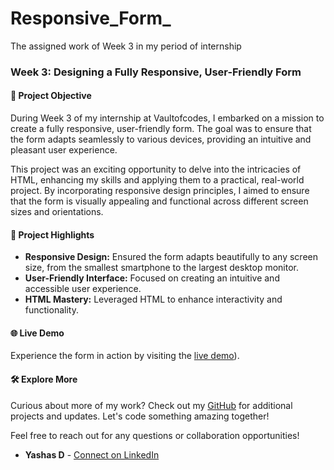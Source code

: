 # Responsive_Form_
The assigned work of Week 3 in my period of internship
### Week 3: Designing a Fully Responsive, User-Friendly Form

#### 🚀 Project Objective
During Week 3 of my internship at Vaultofcodes, I embarked on a mission to create a fully responsive, user-friendly form. The goal was to ensure that the form adapts seamlessly to various devices, providing an intuitive and pleasant user experience.

This project was an exciting opportunity to delve into the intricacies of HTML, enhancing my skills and applying them to a practical, real-world project. By incorporating responsive design principles, I aimed to ensure that the form is visually appealing and functional across different screen sizes and orientations.

#### 🎨 Project Highlights
- **Responsive Design:** Ensured the form adapts beautifully to any screen size, from the smallest smartphone to the largest desktop monitor.
- **User-Friendly Interface:** Focused on creating an intuitive and accessible user experience.
- **HTML Mastery:** Leveraged HTML to enhance interactivity and functionality.

#### 🌐 Live Demo
Experience the form in action by visiting the [live demo](https://responsiveformvoc.netlify.app/)).

#### 🛠️ Explore More
Curious about more of my work? Check out my [GitHub](https://github.com/Yashas14/Responsive_Form_/blob/main/index.html) for additional projects and updates. Let's code something amazing together!

Feel free to reach out for any questions or collaboration opportunities!
- **Yashas D**  - [Connect on LinkedIn](https://www.linkedin.com/in/yashasd2004/)
